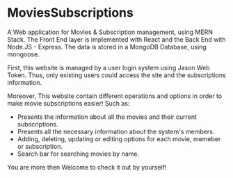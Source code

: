 # MoviesSubscriptions
A Web application for Movies & Subscription management, using MERN Stack.
The Front End layer is implemented with React and the Back End with Node.JS - Express.
The data is stored in a MongoDB Database, using mongoose.

First, this website is managed by a user login system using Jason Web Token. Thus, only existing users could access the site and the subscriptions information.

Moreover, This website contain different operations and options in order to make movie subscriptions easier! 
Such as:
- Presents the information about all the movies and their current subscriptions. 
- Presents all the necessary information about the system's members.
- Adding, deleting, updating or editing options for each movie, memeber or subscription.
- Search bar for searching movies by name. 

You are more then Welcome to check it out by yourself!



